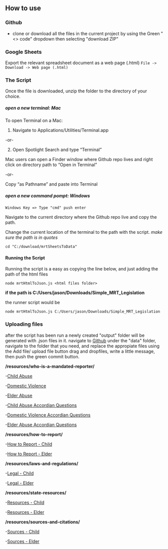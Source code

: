 ## How to use


### Github
 - clone or download all the files in the current project by using the Green "<> code" dropdown then selecting "download ZIP"


### Google Sheets
 Export the relevant spreadsheet document as a web page (.html) 
 `File -> Download -> Web page (.html)` 


### The Script
Once the file is downloaded, unzip the folder to the directory of your choice.

##### open a new terminal: *Mac*
 To open Terminal on a Mac:
1. Navigate to Applications/Utilities/Terminal.app

-or-

2. Open Spotlight Search and type “Terminal”

Mac users can open a Finder window where Github repo lives and right click on directory path to “Open in Terminal”

-or-

Copy “as Pathname” and paste into Terminal


 ##### open a new command pompt: *Windows*
 `Windows Key => Type "cmd" push enter`


Navigate to the current directory  where the Github repo live and copy the path.

Change the current location of the terminal to the path with the script.  *make sure the path is in quotes*

`cd "C:/download/mrtSheetsToData"`


#### Running the Script
Running the script is a easy as copying the line below, and just adding the path of the html files

```
node mrtHtmlToJson.js <html files folder>
```

__if the path is C:/Users/jason/Downloads/Simple_MRT_Legislation__

the runner script would be 
```
node mrtHtmlToJson.js C:/Users/jason/Downloads/Simple_MRT_Legislation
```

### Uploading files
after the script has been run a newly created "output" folder will be generated with .json files in it.
navigate to [Github](https://github.com/GROWDND/mandatedReporterTraining/)
under the  "data" folder, navigate to the folder that you need, and replace the appropiate files using the Add file/ upload file button
drag and dropfiles, write a little message, then push the green commit button.


__/resources/who-is-a-mandated-reporter/__

-[Child Abuse](https://github.com/GROWDND/mandatedReporterTraining/tree/master/data/who_is_a_mandated_reporter)

-[Domestic Violence](https://github.com/GROWDND/mandatedReporterTraining/tree/master/data/who_is_a_mandated_reporter)

-[Elder Abuse](https://github.com/GROWDND/mandatedReporterTraining/tree/master/data/who_is_a_mandated_reporter)

-[Child Abuse Accordian Questions](https://github.com/GROWDND/mandatedReporterTraining/tree/master/data/who_is_a_mandated_reporter)

-[Domestic Violence Accordian Questions](https://github.com/GROWDND/mandatedReporterTraining/tree/master/data/who_is_a_mandated_reporter)

-[Elder Abuse Accordian Questions](https://github.com/GROWDND/mandatedReporterTraining/tree/master/data/who_is_a_mandated_reporter)




__/resources/how-to-report/__

-[How to Report - Child](https://github.com/GROWDND/mandatedReporterTraining/tree/master/data/states/how_to_report)

-[How to Report - Elder](https://github.com/GROWDND/mandatedReporterTraining/tree/master/data/states/how_to_report)

__/resources/laws-and-regulations/__

-[Legal - Child](https://github.com/GROWDND/mandatedReporterTraining/tree/master/data/states/childAbuse/legal)

-[Legal - Elder](https://github.com/GROWDND/mandatedReporterTraining/tree/master/data/states/elderAbuse/legal)


__/resources/state-resources/__

-[Resources - Child](https://github.com/GROWDND/mandatedReporterTraining/tree/master/data/states/childAbuse/resources)

-[Resources - Elder](https://github.com/GROWDND/mandatedReporterTraining/tree/master/data/states/elderAbuse/resources)


__/resources/sources-and-citations/__

-[Sources - Child](https://github.com/GROWDND/mandatedReporterTraining/tree/master/data/sources/childAbuse)

-[Sources - Elder](https://github.com/GROWDND/mandatedReporterTraining/tree/master/data/sources/elderAbuse)

